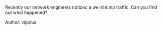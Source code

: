 Recently our network engineers noticed a weird icmp traffic. Can you find out what happened?

Author: vipolus
